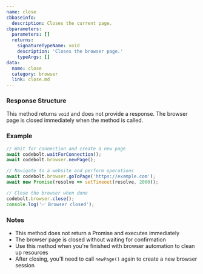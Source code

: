 ```yaml
---
name: close
cbbaseinfo:
  description: Closes the current page.
cbparameters:
  parameters: []
  returns:
    signatureTypeName: void
    description: 'Closes the browser page.'
    typeArgs: []
data:
  name: close
  category: browser
  link: close.md
---
```

<CBBaseInfo/> 
 <CBParameters/>

### Response Structure

This method returns `void` and does not provide a response. The browser page is closed immediately when the method is called.

### Example

```js
// Wait for connection and create a new page
await codebolt.waitForConnection();
await codebolt.browser.newPage();

// Navigate to a website and perform operations
await codebolt.browser.goToPage('https://example.com');
await new Promise(resolve => setTimeout(resolve, 2000));

// Close the browser when done
codebolt.browser.close();
console.log('✅ Browser closed');
```

### Notes

- This method does not return a Promise and executes immediately
- The browser page is closed without waiting for confirmation
- Use this method when you're finished with browser automation to clean up resources
- After closing, you'll need to call `newPage()` again to create a new browser session